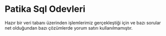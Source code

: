 # Patika Sql Odevleri
Hazır bir veri tabanı üzerinden işlemlerimiz gerçekleştiği için ve bazı sorular net olduğundan bazı çözümlerde yorum satırı kullanılmamıştır.
